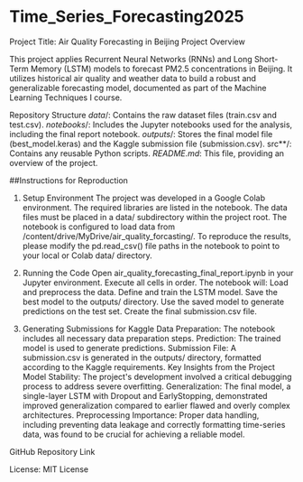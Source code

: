 # Time_Series_Forecasting2025

Project Title: Air Quality Forecasting in Beijing
Project Overview


This project applies Recurrent Neural Networks (RNNs) and Long Short-Term Memory (LSTM) models to forecast PM2.5 concentrations in Beijing. It utilizes historical air quality and weather data to build a robust and generalizable forecasting model, documented as part of the Machine Learning Techniques I course.


Repository Structure
*data*/: Contains the raw dataset files (train.csv and test.csv).
*notebooks*/: Includes the Jupyter notebooks used for the analysis, including the final report notebook.
*outputs*/: Stores the final model file (best_model.keras) and the Kaggle submission file (submission.csv).
src**/: Contains any reusable Python scripts.
*README.md*: This file, providing an overview of the project. 


##Instructions for Reproduction


1. Setup Environment
The project was developed in a Google Colab environment. The required libraries are listed in the notebook.
The data files must be placed in a data/ subdirectory within the project root.
The notebook is configured to load data from /content/drive/MyDrive/air_quality_forcasting/. To reproduce the results, please modify the pd.read_csv() file paths in the notebook to point to your local or Colab data/ directory.


 
3. Running the Code
Open air_quality_forecasting_final_report.ipynb in your Jupyter environment.
Execute all cells in order. The notebook will:
Load and preprocess the data.
Define and train the LSTM model.
Save the best model to the outputs/ directory.
Use the saved model to generate predictions on the test set.
Create the final submission.csv file. 
4. Generating Submissions for Kaggle
Data Preparation: The notebook includes all necessary data preparation steps.
Prediction: The trained model is used to generate predictions.
Submission File: A submission.csv is generated in the outputs/ directory, formatted according to the Kaggle requirements.
Key Insights from the Project
Model Stability: The project's development involved a critical debugging process to address severe overfitting.
Generalization: The final model, a single-layer LSTM with Dropout and EarlyStopping, demonstrated improved generalization compared to earlier flawed and overly complex architectures.
Preprocessing Importance: Proper data handling, including preventing data leakage and correctly formatting time-series data, was found to be crucial for achieving a reliable model.


GitHub Repository Link

License:
MIT License
